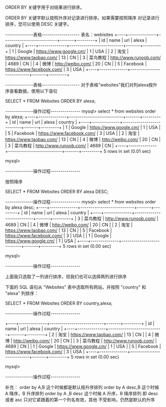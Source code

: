 
ORDER BY 关键字用于对结果进行排序。

ORDER BY 关键字默认按照升序对记录进行排序。如果需要按照降序
对记录进行排序，您可以使用 DESC 关键字。

--------------表格-------------------
表名：webisites
+----+--------------+---------------------------+-------+---------+
| id | name         | url                       | alexa | country |
+----+--------------+---------------------------+-------+---------+
|  1 | Google       | https://www.google.cm/    |     1 | USA     |
|  2 | 淘宝         | https://www.taobao.com/   |    13 | CN      |
|  3 | 菜鸟教程     | http://www.runoob.com/    |  4689 | CN      |
|  4 | 微博         | http://weibo.com/         |    20 | CN      |
|  5 | Facebook     | https://www.facebook.com/ |     3 | USA     |
+----+--------------+---------------------------+-------+---------+

--------------表格-------------------
对于表格"websites"我们对列alexa按升序查看数据，使用以下语句

SELECT * FROM Websites
ORDER BY alexa;

--------------操作过程---------------
mysql> select * from websites order by alexa;
+----+--------------+---------------------------+-------+---------+
| id | name         | url                       | alexa | country |
+----+--------------+---------------------------+-------+---------+
|  1 | Google       | https://www.google.cm/    |     1 | USA     |
|  5 | Facebook     | https://www.facebook.com/ |     3 | USA     |
|  2 | 淘宝         | https://www.taobao.com/   |    13 | CN      |
|  4 | 微博         | http://weibo.com/         |    20 | CN      |
|  3 | 菜鸟教程     | http://www.runoob.com/    |  4689 | CN      |
+----+--------------+---------------------------+-------+---------+
5 rows in set (0.01 sec)

mysql> 

--------------操作过程---------------

按照降序

SELECT * FROM Websites
ORDER BY alexa DESC;

--------------操作过程---------------
mysql> select * from websites order by alexa desc;
+----+--------------+---------------------------+-------+---------+
| id | name         | url                       | alexa | country |
+----+--------------+---------------------------+-------+---------+
|  3 | 菜鸟教程     | http://www.runoob.com/    |  4689 | CN      |
|  4 | 微博         | http://weibo.com/         |    20 | CN      |
|  2 | 淘宝         | https://www.taobao.com/   |    13 | CN      |
|  5 | Facebook     | https://www.facebook.com/ |     3 | USA     |
|  1 | Google       | https://www.google.cm/    |     1 | USA     |
+----+--------------+---------------------------+-------+---------+
5 rows in set (0.00 sec)

mysql> 

--------------操作过程---------------

上面我只选取了一列进行排序，但我们也可以选择两列进行排序

下面的 SQL 语句从 "Websites" 表中选取所有网站，并按照 "country" 
和 "alexa" 列排序：


SELECT * FROM Websites
ORDER BY country,alexa;

--------------操作过程---------------

+----+--------------+---------------------------+-------+---------+
| id | name         | url                       | alexa | country |
+----+--------------+---------------------------+-------+---------+
|  2 | 淘宝         | https://www.taobao.com/   |    13 | CN      |
|  4 | 微博         | http://weibo.com/         |    20 | CN      |
|  3 | 菜鸟教程     | http://www.runoob.com/    |  4689 | CN      |
|  1 | Google       | https://www.google.cm/    |     1 | USA     |
|  5 | Facebook     | https://www.facebook.com/ |     3 | USA     |
+----+--------------+---------------------------+-------+---------+
5 rows in set (0.00 sec)

mysql> 

--------------操作过程---------------

补充：
order by A,B        这个时候都是默认按升序排列
order by A desc,B   这个时候 A 降序，B 升序排列
order by A ,B desc  这个时候 A 升序，B 降序排列
即 desc 或者 asc 只对它紧跟着的第一个列名有效，其他
不受影响，仍然是默认的升序